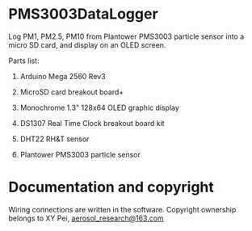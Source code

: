 # PMS3003DataLogger

Log PM1, PM2.5, PM10 from Plantower PMS3003 particle sensor into a micro SD card, and display on an OLED screen.

Parts list:
1. Arduino Mega 2560 Rev3

2. MicroSD card breakout board+

3. Monochrome 1.3" 128x64 OLED graphic display

4. DS1307 Real Time Clock breakout board kit

5. DHT22 RH&T sensor

6. Plantower PMS3003 particle sensor

# Documentation and copyright
Wiring connections are written in the software. Copyright ownership belongs to XY Pei, aerosol_research@163.com
